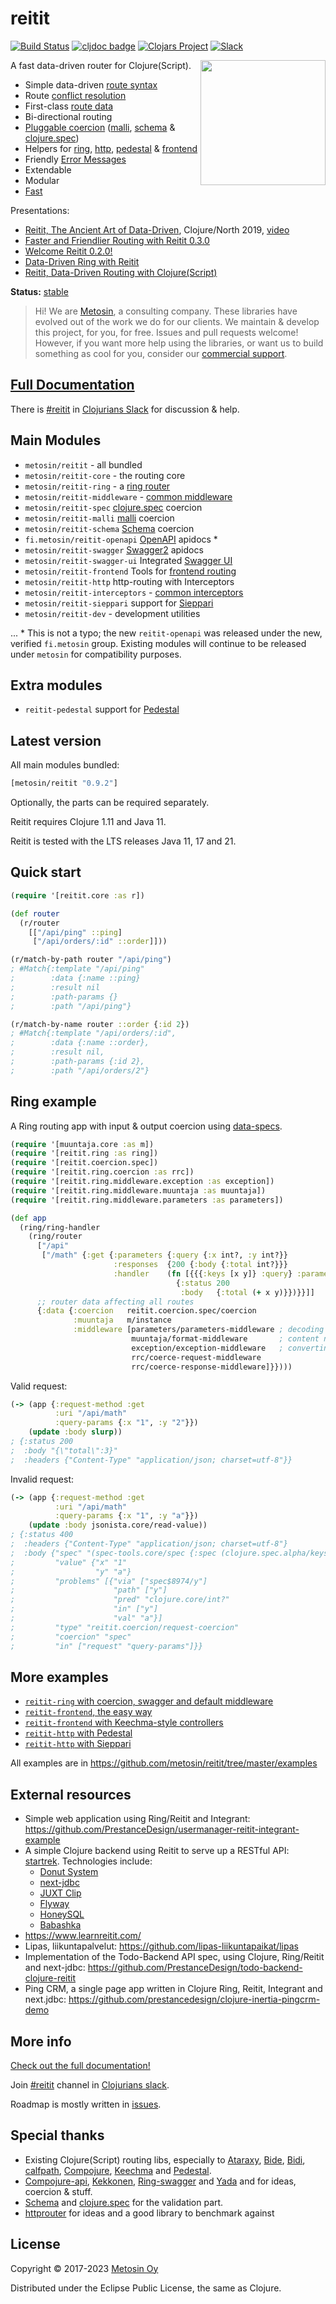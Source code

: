 # reitit

[![Build Status](https://github.com/metosin/reitit/actions/workflows/testsuite.yml/badge.svg)](https://github.com/metosin/reitit/actions)
[![cljdoc badge](https://cljdoc.org/badge/metosin/reitit)](https://cljdoc.org/d/metosin/reitit/)
[![Clojars Project](https://img.shields.io/clojars/v/metosin/reitit.svg)](https://clojars.org/metosin/reitit)
[![Slack](https://img.shields.io/badge/clojurians-reitit-blue.svg?logo=slack)](https://clojurians.slack.com/messages/reitit/)

<img src="https://github.com/metosin/reitit/blob/master/doc/images/reitit.png?raw=true" align="right" width="200" />
A fast data-driven router for Clojure(Script).

* Simple data-driven [route syntax](https://cljdoc.org/d/metosin/reitit/CURRENT/doc/basics/route-syntax/)
* Route [conflict resolution](https://cljdoc.org/d/metosin/reitit/CURRENT/doc/basics/route-conflicts/)
* First-class [route data](https://cljdoc.org/d/metosin/reitit/CURRENT/doc/basics/route-data/)
* Bi-directional routing
* [Pluggable coercion](https://cljdoc.org/d/metosin/reitit/CURRENT/doc/coercion/coercion-explained) ([malli](https://github.com/metosin/malli), [schema](https://github.com/plumatic/schema) & [clojure.spec](https://clojure.org/about/spec))
* Helpers for [ring](https://cljdoc.org/d/metosin/reitit/CURRENT/doc/ring/ring-router), [http](https://cljdoc.org/d/metosin/reitit/CURRENT/doc/http/interceptors/), [pedestal](https://cljdoc.org/d/metosin/reitit/CURRENT/doc/http/pedestal/) & [frontend](https://cljdoc.org/d/metosin/reitit/CURRENT/doc/frontend/basics/)
* Friendly [Error Messages](https://cljdoc.org/d/metosin/reitit/CURRENT/doc/basics/error-messages/)
* Extendable
* Modular
* [Fast](https://cljdoc.org/d/metosin/reitit/CURRENT/doc/misc/performance)

Presentations:
* [Reitit, The Ancient Art of Data-Driven](https://www.slideshare.net/mobile/metosin/reitit-clojurenorth-2019-141438093), Clojure/North 2019, [video](https://youtu.be/cSntRGAjPiM)
* [Faster and Friendlier Routing with Reitit 0.3.0](https://www.metosin.fi/blog/faster-and-friendlier-routing-with-reitit030/)
* [Welcome Reitit 0.2.0!](https://www.metosin.fi/blog/reitit020/)
* [Data-Driven Ring with Reitit](https://www.metosin.fi/blog/reitit-ring/)
* [Reitit, Data-Driven Routing with Clojure(Script)](https://www.metosin.fi/blog/reitit/)

**Status:** [stable](https://github.com/metosin/open-source#project-lifecycle-model)

> Hi! We are [Metosin](https://metosin.fi), a consulting company. These libraries have evolved out of the work we do for our clients.
> We maintain & develop this project, for you, for free. Issues and pull requests welcome!
> However, if you want more help using the libraries, or want us to build something as cool for you, consider our [commercial support](https://www.metosin.fi/en/open-source-support).

## [Full Documentation](https://cljdoc.org/d/metosin/reitit/CURRENT)

There is [#reitit](https://clojurians.slack.com/messages/reitit/) in [Clojurians Slack](http://clojurians.net/) for discussion & help.

## Main Modules

* `metosin/reitit` - all bundled
* `metosin/reitit-core` - the routing core
* `metosin/reitit-ring` - a [ring router](https://cljdoc.org/d/metosin/reitit/CURRENT/doc/ring/ring-router/)
* `metosin/reitit-middleware` - [common middleware](https://cljdoc.org/d/metosin/reitit/CURRENT/doc/ring/default-middleware/)
* `metosin/reitit-spec` [clojure.spec](https://clojure.org/about/spec) coercion
* `metosin/reitit-malli` [malli](https://github.com/metosin/malli) coercion
* `metosin/reitit-schema` [Schema](https://github.com/plumatic/schema) coercion
* `fi.metosin/reitit-openapi` [OpenAPI](https://www.openapis.org/) apidocs *
* `metosin/reitit-swagger` [Swagger2](https://swagger.io/) apidocs
* `metosin/reitit-swagger-ui` Integrated [Swagger UI](https://github.com/swagger-api/swagger-ui)
* `metosin/reitit-frontend` Tools for [frontend routing]((https://cljdoc.org/d/metosin/reitit/CURRENT/doc/frontend/basics/))
* `metosin/reitit-http` http-routing with Interceptors
* `metosin/reitit-interceptors` - [common interceptors](https://cljdoc.org/d/metosin/reitit/CURRENT/doc/http/default-interceptors/)
* `metosin/reitit-sieppari` support for [Sieppari](https://github.com/metosin/sieppari)
* `metosin/reitit-dev` - development utilities

... * This is not a typo; the new `reitit-openapi` was released under the new, verified `fi.metosin` group. Existing
modules will continue to be released under `metosin` for compatibility purposes.

## Extra modules

* `reitit-pedestal` support for [Pedestal](http://pedestal.io)

## Latest version

All main modules bundled:

```clj
[metosin/reitit "0.9.2"]
```

Optionally, the parts can be required separately.

Reitit requires Clojure 1.11 and Java 11.

Reitit is tested with the LTS releases Java 11, 17 and 21.

## Quick start

```clj
(require '[reitit.core :as r])

(def router
  (r/router
    [["/api/ping" ::ping]
     ["/api/orders/:id" ::order]]))

(r/match-by-path router "/api/ping")
; #Match{:template "/api/ping"
;        :data {:name ::ping}
;        :result nil
;        :path-params {}
;        :path "/api/ping"}

(r/match-by-name router ::order {:id 2})
; #Match{:template "/api/orders/:id",
;        :data {:name ::order},
;        :result nil,
;        :path-params {:id 2},
;        :path "/api/orders/2"}
```

## Ring example

A Ring routing app with input & output coercion using [data-specs](https://github.com/metosin/spec-tools/blob/master/README.md#data-specs).

```clj
(require '[muuntaja.core :as m])
(require '[reitit.ring :as ring])
(require '[reitit.coercion.spec])
(require '[reitit.ring.coercion :as rrc])
(require '[reitit.ring.middleware.exception :as exception])
(require '[reitit.ring.middleware.muuntaja :as muuntaja])
(require '[reitit.ring.middleware.parameters :as parameters])

(def app
  (ring/ring-handler
    (ring/router
      ["/api"
       ["/math" {:get {:parameters {:query {:x int?, :y int?}}
                       :responses  {200 {:body {:total int?}}}
                       :handler    (fn [{{{:keys [x y]} :query} :parameters}]
                                     {:status 200
                                      :body   {:total (+ x y)}})}}]]
      ;; router data affecting all routes
      {:data {:coercion   reitit.coercion.spec/coercion
              :muuntaja   m/instance
              :middleware [parameters/parameters-middleware ; decoding query & form params
                           muuntaja/format-middleware       ; content negotiation
                           exception/exception-middleware   ; converting exceptions to HTTP responses
                           rrc/coerce-request-middleware
                           rrc/coerce-response-middleware]}})))
```

Valid request:

```clj
(-> (app {:request-method :get
          :uri "/api/math"
          :query-params {:x "1", :y "2"}})
    (update :body slurp))
; {:status 200
;  :body "{\"total\":3}"
;  :headers {"Content-Type" "application/json; charset=utf-8"}}
```

Invalid request:

```clj
(-> (app {:request-method :get
          :uri "/api/math"
          :query-params {:x "1", :y "a"}})
    (update :body jsonista.core/read-value))
; {:status 400
;  :headers {"Content-Type" "application/json; charset=utf-8"}
;  :body {"spec" "(spec-tools.core/spec {:spec (clojure.spec.alpha/keys :req-un [:spec$8974/x :spec$8974/y]), :type :map, :leaf? false})"
;         "value" {"x" "1"
;                  "y" "a"}
;         "problems" [{"via" ["spec$8974/y"]
;                      "path" ["y"]
;                      "pred" "clojure.core/int?"
;                      "in" ["y"]
;                      "val" "a"}]
;         "type" "reitit.coercion/request-coercion"
;         "coercion" "spec"
;         "in" ["request" "query-params"]}}
```

## More examples

* [`reitit-ring` with coercion, swagger and default middleware](https://github.com/metosin/reitit/blob/master/examples/ring-malli-swagger/src/example/server.clj)
* [`reitit-frontend`, the easy way](https://github.com/metosin/reitit/blob/master/examples/frontend/src/frontend/core.cljs)
* [`reitit-frontend` with Keechma-style controllers](https://github.com/metosin/reitit/blob/master/examples/frontend-controllers/src/frontend/core.cljs)
* [`reitit-http` with Pedestal](https://github.com/metosin/reitit/blob/master/examples/pedestal/src/example/server.clj)
* [`reitit-http` with Sieppari](https://github.com/metosin/reitit/blob/master/examples/http/src/example/server.clj)

All examples are in https://github.com/metosin/reitit/tree/master/examples

## External resources
* Simple web application using Ring/Reitit and Integrant: https://github.com/PrestanceDesign/usermanager-reitit-integrant-example
* A simple Clojure backend using Reitit to serve up a RESTful API: [startrek](https://github.com/dharrigan/startrek). Technologies include:
    * [Donut System](https://github.com/donut-party/system)
    * [next-jdbc](https://github.com/seancorfield/next-jdbc)
    * [JUXT Clip](https://github.com/juxt/clip)
    * [Flyway](https://github.com/flyway/flyway)
    * [HoneySQL](https://github.com/seancorfield/honeysql)
    * [Babashka](https://babashka.org)
* https://www.learnreitit.com/
* Lipas, liikuntapalvelut: https://github.com/lipas-liikuntapaikat/lipas
* Implementation of the Todo-Backend API spec, using Clojure, Ring/Reitit and next-jdbc: https://github.com/PrestanceDesign/todo-backend-clojure-reitit
* Ping CRM, a single page app written in Clojure Ring, Reitit, Integrant and next.jdbc: https://github.com/prestancedesign/clojure-inertia-pingcrm-demo

## More info

[Check out the full documentation!](https://cljdoc.org/d/metosin/reitit/CURRENT/)

Join [#reitit](https://clojurians.slack.com/messages/reitit/) channel in [Clojurians slack](http://clojurians.net/).

Roadmap is mostly written in [issues](https://github.com/metosin/reitit/issues).

## Special thanks

* Existing Clojure(Script) routing libs, especially to
[Ataraxy](https://github.com/weavejester/ataraxy), [Bide](https://github.com/funcool/bide), [Bidi](https://github.com/juxt/bidi), [calfpath](https://github.com/ikitommi/calfpath), [Compojure](https://github.com/weavejester/compojure), [Keechma](https://keechma.com/) and
[Pedestal](https://github.com/pedestal/pedestal/tree/master/route).
* [Compojure-api](https://github.com/metosin/compojure-api), [Kekkonen](https://github.com/metosin/kekkonen), [Ring-swagger](https://github.com/metosin/ring-swagger) and [Yada](https://github.com/juxt/yada) and for ideas, coercion & stuff.
* [Schema](https://github.com/plumatic/schema) and [clojure.spec](https://clojure.org/about/spec) for the validation part.
* [httprouter](https://github.com/julienschmidt/httprouter) for ideas and a good library to benchmark against

## License

Copyright © 2017-2023 [Metosin Oy](http://www.metosin.fi)

Distributed under the Eclipse Public License, the same as Clojure.

